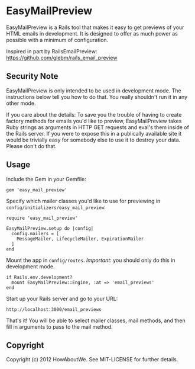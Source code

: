 EasyMailPreview
===============

EasyMailPreview is a Rails tool that makes it easy to get previews of
your HTML emails in development. It is designed to offer as much power
as possible with a minimum of configuration.  

Inspired in part by RailsEmailPreview:
  https://github.com/glebm/rails_email_preview

Security Note
-------------

EasyMailPreview is only intended to be used in development mode. The
instructions below tell you how to do that. You really shouldn't run it
in any other mode.

If you care about the details: To save you the trouble of having to
create factory methods for emails you'd like to preview, EasyMailPreview
takes Ruby strings as arguments in HTTP GET requests and eval's them
inside of the Rails server. If you were to expose this in a publically
available site it would be trivially easy for somebody else to use it to
destroy your data. Please don't do that.

Usage
-----

Include the Gem in your Gemfile:

    gem 'easy_mail_preview'

Specify which mailer classes you'd like to use for previewing in
   `config/initializers/easy_mail_preview`:

    require 'easy_mail_preview'

    EasyMailPreview.setup do |config|
      config.mailers = [
        MessageMailer, LifecycleMailer, ExpirationMailer
      ]
    end
  
Mount the app in `config/routes`. *Important*: you should only do this in
   development mode.

    if Rails.env.development?
      mount EasyMailPreview::Engine, :at => 'email_previews'
    end
  
Start up your Rails server and go to your URL:

    http://localhost:3000/email_previews

That's it! You will be able to select mailer classes, mail methods, and
then fill in arguments to pass to the mail method.

Copyright
---------

Copyright (c) 2012 HowAboutWe. See MIT-LICENSE for further details.
